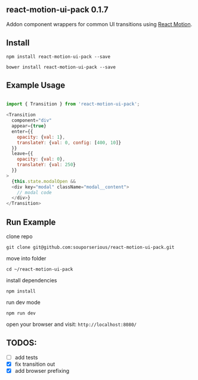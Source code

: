 ## react-motion-ui-pack 0.1.7

Addon component wrappers for common UI transitions using [React Motion](https://github.com/chenglou/react-motion).

## Install

`npm install react-motion-ui-pack --save`

`bower install react-motion-ui-pack --save`

## Example Usage

```javascript

import { Transition } from 'react-motion-ui-pack';

<Transition
  component="div"
  appear={true}
  enter={{
    opacity: {val: 1},
    translateY: {val: 0, config: [400, 10]}
  }}
  leave={{
    opacity: {val: 0},
    translateY: {val: 250}
  }}
>
  {this.state.modalOpen &&
  <div key="modal" className="modal__content">
    // modal code
  </div>}
</Transition>
```

## Run Example

clone repo

`git clone git@github.com:souporserious/react-motion-ui-pack.git`

move into folder

`cd ~/react-motion-ui-pack`

install dependencies

`npm install`

run dev mode

`npm run dev`

open your browser and visit: `http://localhost:8080/`

## TODOS:

- [ ] add tests
- [x] fix transition out
- [x] add browser prefixing